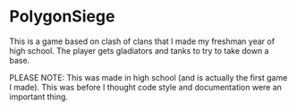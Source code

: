 # PolygonSiege
This is a game based on clash of clans that I made my freshman year of high school. The player gets gladiators and tanks to try to take down a base.

PLEASE NOTE: This was made in high school (and is actually the first game I made). This was before I thought code style and documentation were an important thing.
